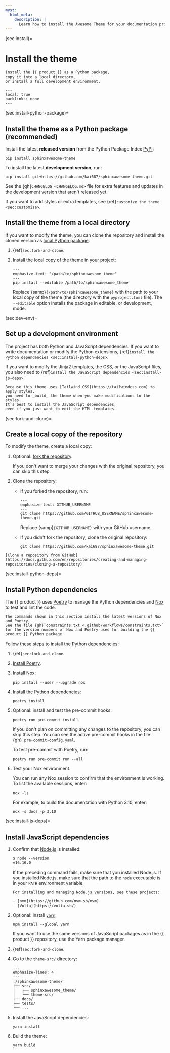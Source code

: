 ```yaml
---
myst:
  html_meta:
    description: |
      Learn how to install the Awesome Theme for your documentation project.
---
```


(sec:install)=

# Install the theme

```{rst-class} lead
Install the {{ product }} as a Python package,
copy it into a local directory,
or install a full development environment.
```

```{contents} On this page
---
local: true
backlinks: none
---
```

(sec:install-python-package)=

## Install the theme as a Python package (recommended)

Install the latest **released version** from the Python Package Index
[PyPI](https://pypi.org/project/sphinxawesome-theme/):

```terminal
pip install sphinxawesome-theme
```

To install the latest **development version**, run:

```terminal
pip install git+https://github.com/kai687/sphinxawesome-theme.git
```

<!-- vale 18F.UnexpandedAcronyms = NO -->

See the {gh}`CHANGELOG <CHANGELOG.md>` file for extra features and updates in the
development version that aren't released yet.

<!-- vale 18F.UnexpandedAcronyms = YES -->

If you want to add styles or extra templates,
see {ref}`customize the theme <sec:customize>`.

## Install the theme from a local directory

If you want to modify the theme,
you can clone the repository and install the cloned version
as [local Python package](https://packaging.python.org/en/latest/tutorials/installing-packages/#installing-from-a-local-src-tree).

1. {ref}`sec:fork-and-clone`.
1. Install the local copy of the theme in your project:

   ```{code-block} terminal
   ---
   emphasize-text: "/path/to/sphinxawesome_theme"
   ---
   pip install --editable /path/to/sphinxawesome_theme
   ```

   Replace {samp}`{/path/to/sphinxawesome_theme}` with the path to your local copy
   of the theme (the directory with the `pyproject.toml` file).
   The `--editable` option installs the package in editable, or development, mode.

(sec:dev-env)=

## Set up a development environment

The project has both Python and JavaScript dependencies.
If you want to write documentation or modify the Python extensions,
{ref}`install the Python dependencies <sec:install-python-deps>`.

If you want to modify the Jinja2 templates, the CSS, or the JavaScript files,
you also need to {ref}`install the JavaScript dependencies <sec:install-js-deps>`.

```{note}
Because this theme uses [Tailwind CSS](https://tailwindcss.com) to apply styles,
you need to _build_ the theme when you make modifications to the styles.
It's best to install the JavaScript dependencies,
even if you just want to edit the HTML templates.
```

(sec:fork-and-clone)=

## Create a local copy of the repository

To modify the theme, create a local copy:

1. Optional: [fork the repository](https://docs.github.com/en/get-started/quickstart/fork-a-repo).

   If you don't want to merge your changes with the original repository, you can skip
   this step.

1. Clone the repository:

   - If you forked the repository, run:

     ```{code-block} terminal
     ---
     emphasize-text: GITHUB_USERNAME
     ---
     git clone https://github.com/GITHUB_USERNAME/sphinxawesome-theme.git
     ```

     Replace {samp}`{GITHUB_USERNAME}` with your GitHub username.

   - If you didn't fork the repository, clone the original repository:

     ```terminal
     git clone https://github.com/kai687/sphinxawesome-theme.git
     ```

```{seealso}
[Clone a repository from GitHub](https://docs.github.com/en/repositories/creating-and-managing-repositories/cloning-a-repository)
```

(sec:install-python-deps)=

## Install Python dependencies

The {{ product }} uses [Poetry](https://python-poetry.org/) to manage the Python
dependencies and [Nox](https://nox.thea.codes/en/stable/) to test and lint the code.

```{note}
The commands shown in this section install the latest versions of Nox and Poetry.
See the file {gh}`constraints.txt <.github/workflows/constraints.txt>`
for the version numbers of Nox and Poetry used for building the {{ product }} Python package.
```

Follow these steps to install the Python dependencies:

1. {ref}`sec:fork-and-clone`.

1. [Install Poetry](https://python-poetry.org/docs/master/#installing-with-the-official-installer).

1. Install Nox:

   ```terminal
   pip install --user --upgrade nox
   ```

1. Install the Python dependencies:

   ```terminal
   poetry install
   ```

   <!-- vale 18F.Clarity = NO -->

1. Optional: install and test the pre-commit hooks:

   ```terminal
   poetry run pre-commit install
   ```

   If you don't plan on committing any changes to the repository, you can skip
   this step. You can see the active pre-commit hooks in the file {gh}`.pre-commit-config.yaml`.

   To test pre-commit with Poetry, run:

   ```terminal
   poetry run pre-commit run --all
   ```

   <!-- vale 18F.Clarity = YES -->

1. Test your Nox environment.

   You can run any Nox session to confirm that the environment is working.
   To list the available sessions, enter:

   ```terminal
   nox -ls
   ```

   For example, to build the documentation with Python 3.10, enter:

   ```terminal
   nox -s docs -p 3.10
   ```

(sec:install-js-deps)=

## Install JavaScript dependencies

1. Confirm that [Node.js](https://nodejs.org/en/) is installed:

   ```terminal
   $ node --version
   v16.16.0
   ```

   If the preceding command fails, make sure that you installed Node.js.
   If you installed Node.js, make sure that the path to the `node`
   executable is in your `PATH` environment variable.

   ```{note}
   For installing and managing Node.js versions, see these projects:

   - [nvm](https://github.com/nvm-sh/nvm)
   - [Volta](https://volta.sh/)
   ```

1. Optional: install [`yarn`](https://yarnpkg.com/):

   ```terminal
   npm install --global yarn
   ```

   If you want to use the same versions of JavaScript packages as in the {{ product }}
   repository, use the Yarn package manager.

1. {ref}`sec:fork-and-clone`.

1. Go to the `theme-src/` directory:

   ```{code-block} terminal
   ---
   emphasize-lines: 4
   ---
   ./sphinxawesome-theme/
   ├── src/
   │   ├── sphinxawesome_theme/
   │   └── theme-src/
   ├── docs/
   ├── tests/
   └── ...
   ```

1. Install the JavaScript dependencies:

   ```terminal
   yarn install
   ```

1. Build the theme:

   ```terminal
   yarn build
   ```
